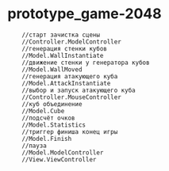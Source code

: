 # prototype_game-2048


		//старт зачистка сцены
		//Controller.ModelController
		//генерация стенки кубов
		//Model.WallInstantiate
		//движение стенки у генератора кубов
		//Model.WallMoved
		//генерация атакующего куба
		//Model.AttackInstantiate
		//выбор и запуск атакующего куба
		//Controller.MouseController
		//куб объединение
		//Model.Cube
		//подсчёт очков
		//Model.Statistics
		//триггер финиша конец игры
		//Model.Finish
		//пауза
		//Model.ModelController
		//View.ViewController